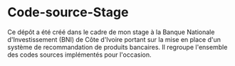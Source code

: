 # Code-source-Stage
Ce dépôt a été créé dans le cadre de mon stage à la Banque Nationale d'Investissement (BNI) de Côte d'Ivoire portant sur la mise en place d'un système de recommandation de produits bancaires. Il regroupe l'ensemble des codes sources implémentés pour l'occasion.
